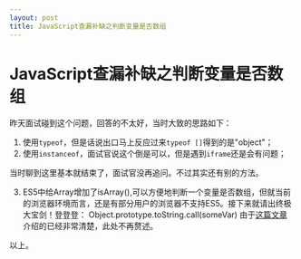 ```yaml
---
layout: post
title: JavaScript查漏补缺之判断变量是否数组
---
```


# JavaScript查漏补缺之判断变量是否数组

昨天面试碰到这个问题，回答的不太好，当时大致的思路如下：
1. 使用`typeof`，但是话说出口马上反应过来`typeof []`得到的是"object"；
2. 使用`instanceof`，面试官说这个倒是可以，但是遇到`iframe`还是会有问题；

当时聊到这里基本就结束了，面试官没再追问。不过其实还有别的方法。

3. ES5中给Array增加了isArray(),可以方便地判断一个变量是否数组，但就当前的浏览器环境而言，还是有部分用户的浏览器不支持ES5。接下来就请出终极大宝剑！登登登：
Object.prototype.toString.call(someVar)
由于[这篇文章](https://blog.csdn.net/a31017799/article/details/70850418)介绍的已经非常清楚，此处不再赘述。

以上。